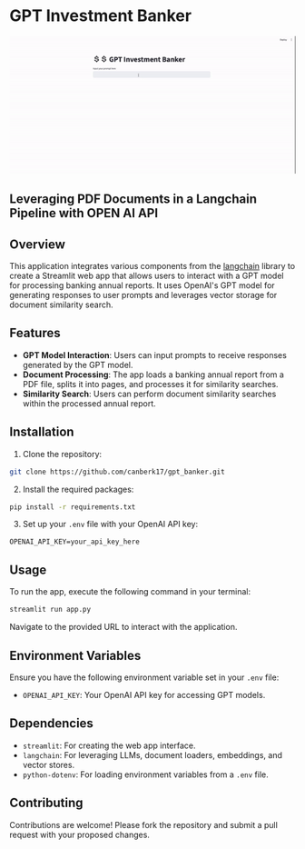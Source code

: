# GPT Investment Banker

![Alt text](gptbanker.gif)

## Leveraging PDF Documents in a Langchain Pipeline with OPEN AI API

## Overview

This application integrates various components from the [langchain](file:///Users/ck/fugazi_tech/rag_projects/gpt_banker/app.py#3%2C6-3%2C6) library to create a Streamlit web app that allows users to interact with a GPT model for processing banking annual reports. It uses OpenAI's GPT model for generating responses to user prompts and leverages vector storage for document similarity search.

## Features

- **GPT Model Interaction**: Users can input prompts to receive responses generated by the GPT model.
- **Document Processing**: The app loads a banking annual report from a PDF file, splits it into pages, and processes it for similarity searches.
- **Similarity Search**: Users can perform document similarity searches within the processed annual report.

## Installation

1. Clone the repository:

```bash
git clone https://github.com/canberk17/gpt_banker.git
```

2. Install the required packages:

```bash
pip install -r requirements.txt
```

3. Set up your `.env` file with your OpenAI API key:

```plaintext
OPENAI_API_KEY=your_api_key_here
```

## Usage

To run the app, execute the following command in your terminal:

```bash
streamlit run app.py
```

Navigate to the provided URL to interact with the application.

## Environment Variables

Ensure you have the following environment variable set in your `.env` file:

- `OPENAI_API_KEY`: Your OpenAI API key for accessing GPT models.

## Dependencies

- `streamlit`: For creating the web app interface.
- `langchain`: For leveraging LLMs, document loaders, embeddings, and vector stores.
- `python-dotenv`: For loading environment variables from a `.env` file.

## Contributing

Contributions are welcome! Please fork the repository and submit a pull request with your proposed changes.
